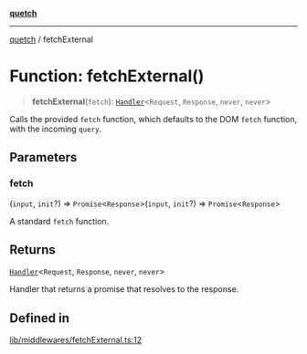 [**quetch**](../README.md)

***

[quetch](../README.md) / fetchExternal

# Function: fetchExternal()

> **fetchExternal**(`fetch`): [`Handler`](../type-aliases/Handler.md)\<`Request`, `Response`, `never`, `never`\>

Calls the provided `fetch` function, which defaults to the DOM `fetch` function, with the incoming `query`.

## Parameters

### fetch

(`input`, `init`?) => `Promise`\<`Response`\>(`input`, `init`?) => `Promise`\<`Response`\>

A standard `fetch` function.

## Returns

[`Handler`](../type-aliases/Handler.md)\<`Request`, `Response`, `never`, `never`\>

Handler that returns a promise that resolves to the response.

## Defined in

[lib/middlewares/fetchExternal.ts:12](https://github.com/nevoland/quetch/blob/6249acbaaaaaeed54f7d39c2e784b6176249eef9/lib/middlewares/fetchExternal.ts#L12)
